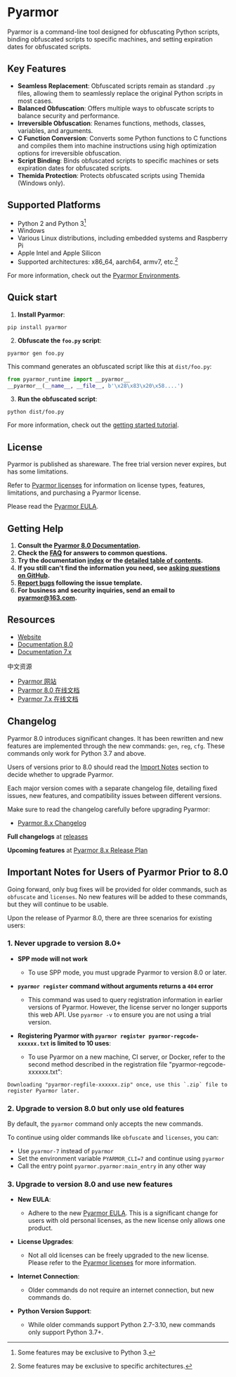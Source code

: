 # Pyarmor

Pyarmor is a command-line tool designed for obfuscating Python scripts, binding obfuscated scripts to specific machines, and setting expiration dates for obfuscated scripts.

## Key Features

- **Seamless Replacement**: Obfuscated scripts remain as standard `.py` files, allowing them to seamlessly replace the original Python scripts in most cases.
- **Balanced Obfuscation**: Offers multiple ways to obfuscate scripts to balance security and performance.
- **Irreversible Obfuscation**: Renames functions, methods, classes, variables, and arguments.
- **C Function Conversion**: Converts some Python functions to C functions and compiles them into machine instructions using high optimization options for irreversible obfuscation.
- **Script Binding**: Binds obfuscated scripts to specific machines or sets expiration dates for obfuscated scripts.
- **Themida Protection**: Protects obfuscated scripts using Themida (Windows only).

## Supported Platforms

- Python 2 and Python 3[^1]
- Windows
- Various Linux distributions, including embedded systems and Raspberry Pi
- Apple Intel and Apple Silicon
- Supported architectures: x86_64, aarch64, armv7, etc.[^2]

For more information, check out the [Pyarmor Environments][encironments].

[^1]: Some features may be exclusive to Python 3.
[^2]: Some features may be exclusive to specific architectures.

[encironments]: https://pyarmor.readthedocs.io/en/stable/reference/environments.html

## Quick start

1. **Install Pyarmor**:
```shell
pip install pyarmor
```

2. **Obfuscate the `foo.py` script**:
```shell
pyarmor gen foo.py
```

This command generates an obfuscated script like this at `dist/foo.py`:

```python
from pyarmor_runtime import __pyarmor__
__pyarmor__(__name__, __file__, b'\x28\x83\x20\x58....')
```

3. **Run the obfuscated script**:
```shell
python dist/foo.py
```

For more information, check out the [getting started tutorial][tutorial].

[tutorial]: https://pyarmor.readthedocs.io/en/stable/tutorial/getting-started.html

## License

Pyarmor is published as shareware. The free trial version never expires, but has some limitations.

Refer to [Pyarmor licenses][licenses] for information on license types, features, limitations, and purchasing a Pyarmor license.

Please read the [Pyarmor EULA](LICENSE).

[licenses]: https://pyarmor.readthedocs.io/en/latest/licenses.html

## Getting Help

1. **Consult the [Pyarmor 8.0 Documentation][doc].**
2. **Check the [FAQ][faq] for answers to common questions.**
3. **Try the documentation [index][genindex] or the [detailed table of contents][mastertoc].**
4. **If you still can't find the information you need, see [asking questions on GitHub][asking].**
5. **[Report bugs][issues] following the issue template.**
6. **For business and security inquiries, send an email to <pyarmor@163.com>.**

[faq]: https://pyarmor.readthedocs.io/en/stable/questions.html
[issues]: https://github.com/dashingsoft/pyarmor/issues
[genindex]: https://pyarmor.readthedocs.io/en/stable/genindex.html
[mastertoc]: https://pyarmor.readthedocs.io/en/stable/index.html#table-of-contents
[asking]: https://pyarmor.readthedocs.io/en/stable/questions.html#asking-questions-in-github
[doc]: https://pyarmor.readthedocs.io/

## Resources

* [Website](https://pyarmor.dashingsoft.com)
* [Documentation 8.0][doc]
* [Documentation 7.x](https://pyarmor.readthedocs.io/en/v7.7/)

中文资源

* [Pyarmor 网站](https://pyarmor.dashingsoft.com/index-zh.html)
* [Pyarmor 8.0 在线文档](https://pyarmor.readthedocs.io/zh/stable/)
* [Pyarmor 7.x 在线文档](https://pyarmor.readthedocs.io/zh/v7.x/)

## Changelog

Pyarmor 8.0 introduces significant changes. It has been rewritten and new features are implemented through the new commands:
`gen`, `reg`, `cfg`. These commands only work for Python 3.7 and above.

Users of versions prior to 8.0 should read the [Import Notes][important-notes] section to decide whether to upgrade Pyarmor.

Each major version comes with a separate changelog file, detailing fixed issues, new features, and compatibility issues between different versions.

Make sure to read the changelog carefully before upgrading Pyarmor:
- [Pyarmor 8.x Changelog](docs/ChangeLogs.8)

**Full changelogs** at [releases](releases)

**Upcoming features** at [Pyarmor 8.x Release Plan](ReleasePlan.md)

[releases]: https://github.com/dashingsoft/pyarmor/releases

[important-notes]: #important-notes-for-users-of-pyarmor-prior-to-80

## Important Notes for Users of Pyarmor Prior to 8.0

Going forward, only bug fixes will be provided for older commands, such as `obfuscate` and `licenses`.
No new features will be added to these commands, but they will continue to be usable.

Upon the release of Pyarmor 8.0, there are three scenarios for existing users:

### 1. Never upgrade to version 8.0+

- **SPP mode will not work**
  - To use SPP mode, you must upgrade Pyarmor to version 8.0 or later.

- **`pyarmor register` command without arguments returns a `404` error**
  - This command was used to query registration information in earlier versions of Pyarmor. However, the license server no longer supports this web API. Use `pyarmor -v` to ensure you are not using a trial version.

- **Registering Pyarmor with `pyarmor register pyarmor-regcode-xxxxxx.txt` is limited to 10 uses**:
  - To use Pyarmor on a new machine, CI server, or Docker, refer to the second method described in the registration file "pyarmor-regcode-xxxxxx.txt":
```
Downloading "pyarmor-regfile-xxxxxx.zip" once, use this `.zip` file to register Pyarmor later.
```

### 2. Upgrade to version 8.0 but only use old features

By default, the `pyarmor` command only accepts the new commands.

To continue using older commands like `obfuscate` and `licenses`, you can:
- Use `pyarmor-7` instead of `pyarmor`
- Set the environment variable `PYARMOR_CLI=7` and continue using `pyarmor`
- Call the entry point `pyarmor.pyarmor:main_entry` in any other way

### 3. Upgrade to version 8.0 and use new features

- **New EULA**:
  - Adhere to the new [Pyarmor EULA](LICENSE). This is a significant change for users with old personal licenses, as the new license only allows one product.

- **License Upgrades**:
  - Not all old licenses can be freely upgraded to the new license. Please refer to the [Pyarmor licenses][licenses] for more information.

- **Internet Connection**:
  - Older commands do not require an internet connection, but new commands do.

- **Python Version Support**:
  - While older commands support Python 2.7-3.10, new commands only support Python 3.7+.
